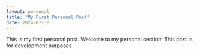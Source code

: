 ```yaml
---
layout: personal
title: "My First Personal Post"
date: 2024-07-30
---
```


This is my first personal post. Welcome to my personal section! This post is for development purposes